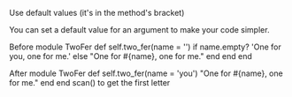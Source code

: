 Use default values (it's in the method's bracket)

You can set a default value for an argument to make your code simpler.

Before
module TwoFer
  def self.two_fer(name = '')
    if name.empty?
      'One for you, one for me.'
    else
      "One for #{name}, one for me."
    end
  end
end

After
module TwoFer
  def self.two_fer(name = 'you')
    "One for #{name}, one for me."
  end
end
scan() to get the first letter 

